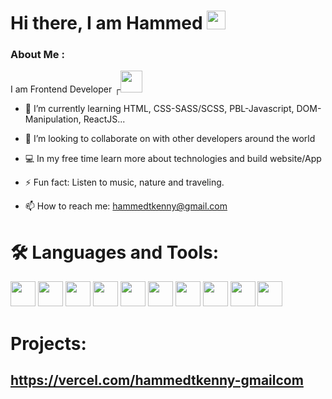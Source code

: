 

<h1> Hi there, I am Hammed <img src="https://media.giphy.com/media/hvRJCLFzcasrR4ia7z/giphy.gif" width="30"/>
</h1>


### About Me :
I am Frontend Developer ┌<img src="https://media.giphy.com/media/7FgozREBtahrxYNsYN/giphy.gif" width="35">

- 🌱 I’m currently learning HTML, CSS-SASS/SCSS, PBL-Javascript, DOM-Manipulation, ReactJS...

- 👯 I’m looking to collaborate on with other developers around the world

- 💻 In my free time learn more about technologies and build website/App

- ⚡ Fun fact: Listen to music, nature and traveling.

- 📫 How to reach me: hammedtkenny@gmail.com 


# 🛠️ Languages and Tools:
<img src="https://cdn.jsdelivr.net/gh/devicons/devicon/icons/vscode/vscode-original.svg" width="40" />    <img src="https://cdn.jsdelivr.net/gh/devicons/devicon/icons/github/github-original.svg" width="40"/>    <img src="https://cdn.jsdelivr.net/gh/devicons/devicon/icons/html5/html5-original.svg" width="40" />    <img src="https://cdn.jsdelivr.net/gh/devicons/devicon/icons/css3/css3-original.svg" width="40"/>    <img src="https://cdn.jsdelivr.net/gh/devicons/devicon/icons/bootstrap/bootstrap-original.svg" width="40"/>    <img src="https://cdn.jsdelivr.net/gh/devicons/devicon/icons/sass/sass-original.svg" width="40"/>    <img src="https://cdn.jsdelivr.net/gh/devicons/devicon/icons/javascript/javascript-original.svg" width="40"/>  <img src="https://cdn.jsdelivr.net/gh/devicons/devicon/icons/react/react-original.svg" width="40"/>    <img src="https://cdn.jsdelivr.net/gh/devicons/devicon/icons/nodejs/nodejs-original.svg" width="40"/>   <img src="https://cdn.jsdelivr.net/gh/devicons/devicon/icons/git/git-original.svg" width="40"/>





# Projects:  

## https://vercel.com/hammedtkenny-gmailcom
          
          


          
    
          
          
          
          
<!-- 👋 -->
<!-- Here are some ideas to get you started:

- 🔭 I’m currently working on ...


- 🤔 I’m looking for help with ...
- 💬 Ask me about ...

- 😄 Pronouns: .. -->


